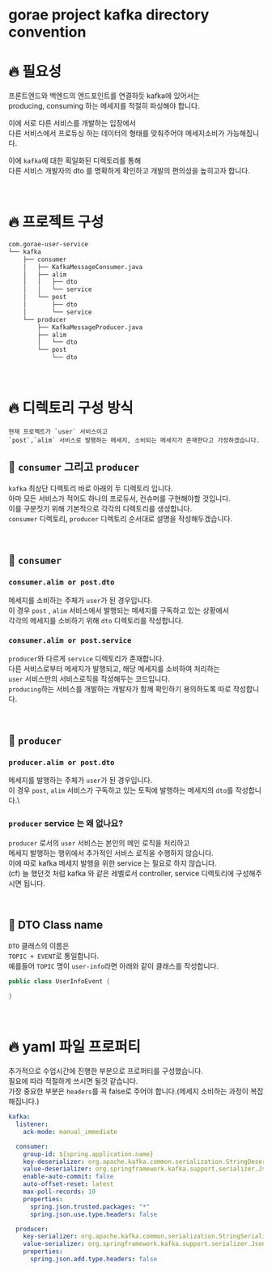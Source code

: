 # gorae project kafka directory convention

# 🔥 필요성

프론트엔드와 백엔드의 엔드포인트를 연결하듯 kafka에 있어서는\
producing, consuming 하는 메세지를 적절히 파싱해야 합니다.

이에 서로 다른 서비스를 개발하는 입장에서\
다른 서비스에서 프로듀싱 하는 데이터의 형태를 맞춰주어야 메세지소비가 가능해집니다.

이에 `kafka`에 대한 획일화된 디렉토리를 통해\
다른 서비스 개발자의 dto 를 명확하게 확인하고 개발의 편의성을 높히고자 합니다.

<br>

# 🔥 프로젝트 구성
```markdown
com.gorae-user-service
└── kafka                     
    ├── consumer
    │   ├── KafkaMessageConsumer.java   
    │   ├── alim             
    │   │   ├── dto          
    │   │   └── service      
    │   └── post             
    │       ├── dto
    │       └── service
    └── producer       
        ├── KafkaMessageProducer.java   
        ├── alim
        │   └── dto
        └── post
            └── dto
```

<br>

# 🔥 디렉토리 구성 방식

```
현재 프로젝트가 `user` 서비스이고
`post`,`alim` 서비스로 발행하는 메세지, 소비되는 메세지가 존재한다고 가정하겠습니다.
```

## 💠 `consumer` 그리고 `producer`
`kafka` 최상단 디렉토리 바로 아래의 두 디렉토리 입니다.\
아마 모든 서비스가 적어도 하나의 프로듀서, 컨슈머를 구현해야할 것입니다.\
이를 구분짓기 위해 기본적으로 각각의 디렉토리를 생성합니다.\
`consumer` 디렉토리, `producer` 디렉토리 순서대로 설명을 작성해두겠습니다.

<br>

## 💠 `consumer`
### `consumer.alim or post.dto`
메세지를 소비하는 주체가 `user`가 된 경우입니다.\
이 경우 `post` , `alim` 서비스에서 발행되는 메세지를 구독하고 있는 상황에서\
각각의 메세지를 소비하기 위해 `dto` 디렉토리를 작성합니다.


### `consumer.alim or post.service`
`producer`와 다르게 `service` 디렉토리가 존재합니다.\
다른 서비스로부터 메세지가 발행되고, 해당 메세지를 소비하여 처리하는\
`user` 서비스만의 서비스로직을 작성해두는 코드입니다.\
`producing`하는 서비스를 개발하는 개발자가 함께 확인하기 용의하도록 따로 작성합니다.

<br>

## 💠 `producer`
### `producer.alim or post.dto`
메세지를 발행하는 주체가 `user`가 된 경우입니다.\
이 경우 `post`, `alim` 서비스가 구독하고 있는 토픽에 발행하는 메세지의 `dto`를 작성합니다.\


### `producer` service 는 왜 없나요?
`producer` 로서의 `user` 서비스는 본인의 메인 로직을 처리하고\
메세지 발행하는 행위에서 추가적인 서비스 로직을 수행하지 않습니다.\
이에 따로 kafka 메세지 발행을 위한 service 는 필요로 하지 않습니다.\
(cf) 늘 했던것 처럼 kafka 와 같은 레벨로서 controller, service 디렉토리에 구성해주시면 됩니다.

<br>

## 💠 DTO Class name
`DTO` 클래스의 이름은\
`TOPIC + EVENT`로 통일합니다.\
예를들어 `TOPIC` 명이 `user-info`라면 아래와 같이 클래스를 작성합니다.
```java
public class UserInfoEvent {
    
}
```

<br>

# 🔥 yaml 파일 프로퍼티

추가적으로 수업시간에 진행한 부분으로 프로퍼티를 구성했습니다.\
필요에 따라 적절하게 쓰시면 될것 같습니다.\
가장 중요한 부분은 `headers`를 꼭 false로 주어야 합니다.(메세지 소비하는 과정이 복잡해집니다.)
```yaml
kafka:
  listener:
    ack-mode: manual_immediate

  consumer:
    group-id: ${spring.application.name}
    key-deserializer: org.apache.kafka.common.serialization.StringDeserializer
    value-deserializer: org.springframework.kafka.support.serializer.JsonDeserializer
    enable-auto-commit: false
    auto-offset-reset: latest
    max-poll-records: 10
    properties:
      spring.json.trusted.packages: "*"
      spring.json.use.type.headers: false

  producer:
    key-serializer: org.apache.kafka.common.serialization.StringSerializer
    value-serializer: org.springframework.kafka.support.serializer.JsonSerializer
    properties:
      spring.json.add.type.headers: false
```

